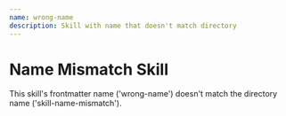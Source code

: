 ```yaml
---
name: wrong-name
description: Skill with name that doesn't match directory
---
```


# Name Mismatch Skill

This skill's frontmatter name ('wrong-name') doesn't match the directory name
('skill-name-mismatch').
